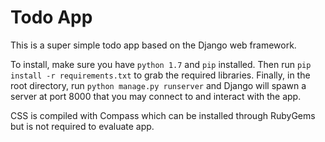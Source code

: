 # Todo App

This is a super simple todo app based on the Django web framework.

To install, make sure you have `python 1.7` and `pip` installed. Then
run `pip install -r requirements.txt` to grab the required libraries.
Finally, in the root directory, run `python manage.py runserver` and
Django will spawn a server at port 8000 that you may connect to and
interact with the app.

CSS is compiled with Compass which can be installed through RubyGems but
is not required to evaluate app.